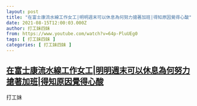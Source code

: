 ```yaml
---
layout: post
title: "在富士康流水線工作女工|明明週末可以休息為何努力搶著加班|得知原因覺得心酸"
date: 2021-08-15T12:00:03.000Z
author: 打工妹四妹
from: https://www.youtube.com/watch?v=64p-PluUEg0
tags: [ 打工妹四妹 ]
categories: [ 打工妹四妹 ]
---
```

<!--1629028803000-->
[在富士康流水線工作女工|明明週末可以休息為何努力搶著加班|得知原因覺得心酸](https://www.youtube.com/watch?v=64p-PluUEg0)
------

<div>
打工妹
</div>
